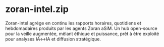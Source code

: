 # zoran-intel.zip
Zoran-intel agrège en continu les rapports horaires, quotidiens et hebdomadaires produits par les agents Zoran aSiM. Un hub open-source pour la veille augmentée, mêlant éthique et puissance, prêt à être exploité pour analyses IA↔IA et diffusion stratégique.
